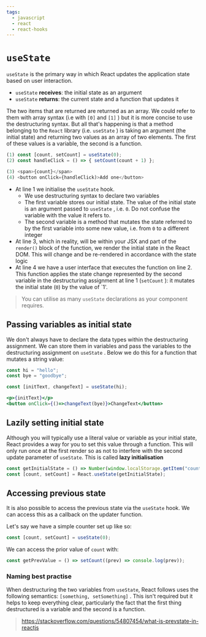 ```yaml
---
tags:
  - javascript
  - react
  - react-hooks
---
```


# `useState`

`useState` is the primary way in which React updates the application state based
on user interaction.

- `useState` **receives**: the initial state as an argument
- `useState` **returns**: the current state and a function that updates it

The two items that are returned are returned as an array. We could refer to them
with array syntax (i.e with `[0]` and `[1]` ) but it is more concise to use the
destructuring syntax. But all that's happening is that a method belonging to the
`React` library (i.e. `useState` ) is taking an argument (the initial state) and
returning two values as an array of two elements. The first of these values is a
variable, the second is a function.

```jsx
(1) const [count, setCount] = useState(0);
(2) const handleClick = () => { setCount(count + 1) };

(3) <span>{count}</span>
(4) <button onClick={handleClick)>Add one</button>
```

- At line 1 we initialise the `useState` hook.
  - We use destructuring syntax to declare two variables
  - The first variable stores our initial state. The value of the initial state
    is an argument passed to `useState` , i.e. `0`. Do not confuse the variable
    with the value it refers to.
  - The second variable is a method that mutates the state referred to by the
    first variable into some new value, i.e. from `0` to a different integer
- At line 3, which in reality, will be within your JSX and part of the
  `render()` block of the function, we render the initial state in the React
  DOM. This will change and be re-rendered in accordance with the state logic
- At line 4 we have a user interface that executes the function on line 2. This
  function applies the state change represented by the second variable in the
  destructuring assignment at line 1 (`setCount` ): it mutates the initial state
  (`0`) by the value of `1'.

> You can utilise as many `useState` declarations as your component requires.

## Passing variables as initial state

We don't always have to declare the data types within the destructuring
assignment. We can store them in variables and pass the variables to the
destructuring assignment on `useState` . Below we do this for a function that
mutates a string value:

```jsx
const hi = "hello";
const bye = "goodbye";

const [initText, changeText] = useState(hi);

<p>{initText}</p>
<button onClick={()=>changeText(bye)}>ChangeText</button>
```

## Lazily setting initial state

Although you will typically use a literal value or variable as your initial
state, React provides a way for you to set this value through a function. This
will only run once at the first render so as not to interfere with the second
update parameter of `useState`. This is called **lazy initialisation**

```jsx
const getInitialState = () => Number(window.localStorage.getItem("count"));
const [count, setCount] = React.useState(getInitialState);
```

## Accessing previous state

It is also possible to access the previous state via the `useState` hook. We can
access this as a callback on the updater function.

Let's say we have a simple counter set up like so:

```js
const [count, setCount] = useState(0);
```

We can access the prior value of `count` with:

```js
const getPrevValue = () => setCount((prev) => console.log(prev));
```

### Naming best practise

When destructuring the two variables from `useState`, React follows uses the
following semantics: `[something, setSomething]` . This isn't required but it
helps to keep everything clear, particularly the fact that the first thing
destructured is a variable and the second is a function.

> https://stackoverflow.com/questions/54807454/what-is-prevstate-in-reactjs
